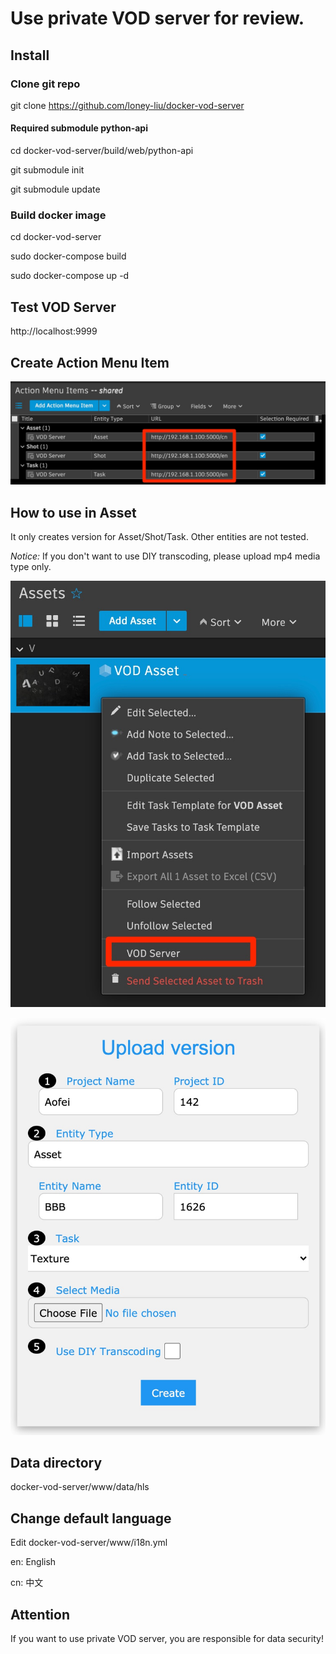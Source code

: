# Use private VOD server for review.

## Install

### Clone git repo

git clone https://github.com/loney-liu/docker-vod-server

#### Required submodule python-api

cd docker-vod-server/build/web/python-api

git submodule init

git submodule update

### Build docker image

cd docker-vod-server

sudo docker-compose build

sudo docker-compose up -d

## Test VOD Server

http://localhost:9999

## Create Action Menu Item

![AMI](https://github.com/loney-liu/docker-vod-server/blob/master/demo/Action_Menu_Items.jpg)

## How to use in Asset

It only creates version for Asset/Shot/Task. Other entities are not tested.

*Notice:* If you don't want to use DIY transcoding, please upload mp4 media type only.

![Asset](https://github.com/loney-liu/docker-vod-server/blob/master/demo/Asset.jpg)

![upload](https://github.com/loney-liu/docker-vod-server/blob/master/demo/Uploader.jpg)

## Data directory

docker-vod-server/www/data/hls

## Change default language

Edit docker-vod-server/www/i18n.yml

en: English

cn: 中文

## Attention

If you want to use private VOD server, you are responsible for data security!